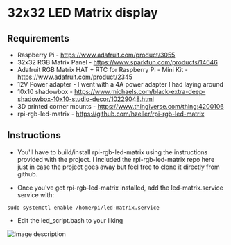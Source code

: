 32x32 LED Matrix display
==================================================

Requirements
------------

* Raspberry Pi - https://www.adafruit.com/product/3055
* 32x32 RGB Matrix Panel - https://www.sparkfun.com/products/14646
* Adafruit RGB Matrix HAT + RTC for Raspberry Pi - Mini Kit - https://www.adafruit.com/product/2345
* 12V Power adapter - I went with a 4A power adapter I had laying around
* 10x10 shadowbox - https://www.michaels.com/black-extra-deep-shadowbox-10x10-studio-decor/10229048.html
* 3D printed corner mounts - https://www.thingiverse.com/thing:4200106
* rpi-rgb-led-matrix - https://github.com/hzeller/rpi-rgb-led-matrix

Instructions
------------
* You'll have to build/install rpi-rgb-led-matrix using the instructions provided with the project.
I included the rpi-rgb-led-matrix repo here just in case the project goes away but feel free to clone it directly from github. 

* Once you've got rpi-rgb-led-matrix installed, add the led-matrix.service service with:
```
sudo systemctl enable /home/pi/led-matrix.service
```
* Edit the led_script.bash to your liking

![Image description](https://lh3.googleusercontent.com/HhpxGvmw7vmEbX8zxnuxBtZDYuEHyW6twBPieB6tmW3tL-B6edxm3uFcogYKzpSlKJDICxD7bXlx4miF-zojeMUuPn8M9yUf27J6eJOMIF1HmJD2jX9tQwEg5lGQFTIG3xgQck9XHUc=w530-h706-no)
